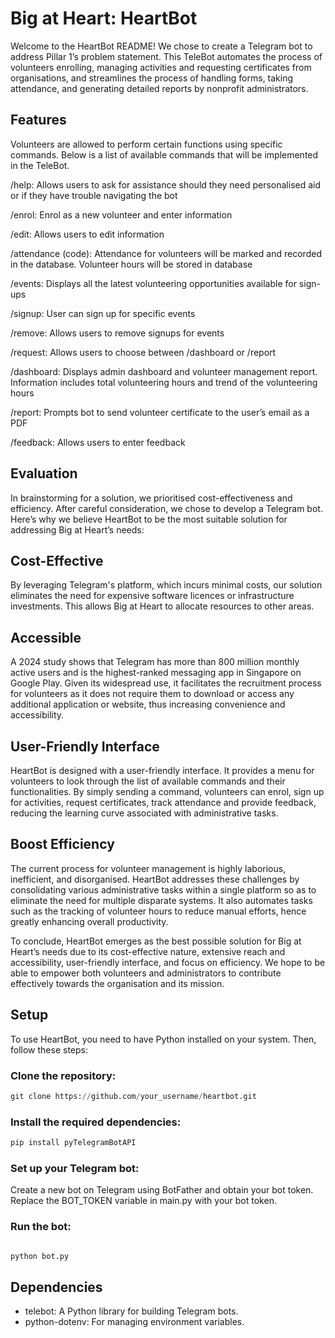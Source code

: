 # Big at Heart: HeartBot
Welcome to the HeartBot README! We chose to create a Telegram bot to address Pillar 1’s problem statement. This TeleBot automates the process of volunteers enrolling, managing activities and requesting certificates from organisations, and streamlines the process of handling forms, taking attendance, and generating detailed reports by nonprofit administrators. 

## Features
Volunteers are allowed to perform certain functions using specific commands. Below is a list of available commands that will be implemented in the TeleBot. 

/help: Allows users to ask for assistance should they need personalised aid or if they have trouble navigating the bot

/enrol: Enrol as a new volunteer and enter information

/edit: Allows users to edit information

/attendance (code): Attendance for volunteers will be marked and recorded in the database. Volunteer hours will be stored in database

/events: Displays all the latest volunteering opportunities available for sign-ups 

/signup: User can sign up for specific events

/remove: Allows users to remove signups for events

/request: Allows users to choose between /dashboard or /report

/dashboard: Displays admin dashboard and volunteer management report. Information includes total volunteering hours and trend of the volunteering hours

/report: Prompts bot to send volunteer certificate to the user’s email as a PDF

/feedback: Allows users to enter feedback


## Evaluation
In brainstorming for a solution, we prioritised cost-effectiveness and efficiency. After careful consideration, we chose to develop a Telegram bot. Here’s why we believe HeartBot to be the most suitable solution for addressing Big at Heart’s needs:

## Cost-Effective
By leveraging Telegram's platform, which incurs minimal costs, our solution eliminates the need for expensive software licences or infrastructure investments. This allows Big at Heart to allocate resources to other areas.

## Accessible
A 2024 study shows that Telegram has more than 800 million monthly active users and is the highest-ranked messaging app in Singapore on Google Play. Given its widespread use, it facilitates the recruitment process for volunteers as it does not require them to download or access any additional application or website, thus increasing convenience and accessibility.

## User-Friendly Interface
HeartBot is designed with a user-friendly interface. It provides a menu for volunteers to look through the list of available commands and their functionalities. By simply sending a command, volunteers can enrol, sign up for activities, request certificates, track attendance and provide feedback, reducing the learning curve associated with administrative tasks.

## Boost Efficiency
The current process for volunteer management is highly laborious, inefficient, and disorganised. HeartBot addresses these challenges by consolidating various administrative tasks within a single platform so as to eliminate the need for multiple disparate systems. It also automates tasks such as the tracking of volunteer hours to reduce manual efforts, hence greatly enhancing overall productivity. 

To conclude, HeartBot emerges as the best possible solution for Big at Heart’s needs due to its cost-effective nature, extensive reach and accessibility, user-friendly interface, and focus on efficiency. We hope to be able to empower both volunteers and administrators to contribute effectively towards the organisation and its mission. 


## Setup
To use HeartBot, you need to have Python installed on your system. Then, follow these steps:

### Clone the repository:

```python
git clone https://github.com/your_username/heartbot.git
```

### Install the required dependencies:

```python
pip install pyTelegramBotAPI
```

### Set up your Telegram bot:

Create a new bot on Telegram using BotFather and obtain your bot token.
Replace the BOT_TOKEN variable in main.py with your bot token.

### Run the bot:

```python

python bot.py
```

## Dependencies
- telebot: A Python library for building Telegram bots.
- python-dotenv: For managing environment variables.
